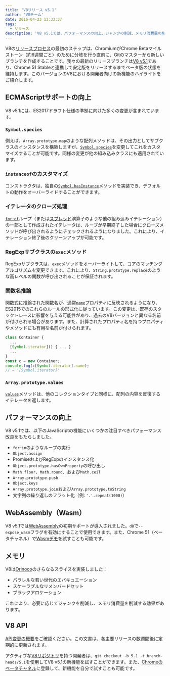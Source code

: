 ```yaml
---
title: 'V8リリース v5.1'
author: 'V8チーム'
date: 2016-04-23 13:33:37
tags:
  - リリース
description: 'V8 v5.1では、パフォーマンスの向上、ジャンクの削減、メモリ消費量の削減、ECMAScript言語機能のサポート強化が含まれています。'
---
```

V8の[リリースプロセス](/docs/release-process)の最初のステップは、ChromiumがChrome Betaマイルストーン（約6週間ごと）のために分岐を行う直前に、Gitのマスターから新しいブランチを作成することです。我々の最新のリリースブランチは[V8 v5.1](https://chromium.googlesource.com/v8/v8.git/+log/branch-heads/5.1)であり、Chrome 51 Stableと連携して安定版をリリースするまでベータ版の状態を維持します。このバージョンのV8における開発者向けの新機能のハイライトをご紹介します。

<!--truncate-->
## ECMAScriptサポートの向上

V8 v5.1には、ES2017ドラフト仕様の準拠に向けた多くの変更が含まれています。

### `Symbol.species`

例えば、`Array.prototype.map`のような配列メソッドは、その出力としてサブクラスのインスタンスを構築しますが、[`Symbol.species`](https://developer.mozilla.org/en-US/docs/Web/JavaScript/Reference/Global_Objects/Symbol/species)を変更してこれをカスタマイズすることが可能です。同様の変更が他の組み込みクラスにも適用されています。

### `instanceof`のカスタマイズ

コンストラクタは、独自の[`Symbol.hasInstance`](https://developer.mozilla.org/en-US/docs/Web/JavaScript/Reference/Global_Objects/Symbol#Other_symbols)メソッドを実装でき、デフォルトの動作をオーバーライドすることができます。

### イテレータのクローズ処理

[`for`-`of`](https://developer.mozilla.org/en-US/docs/Web/JavaScript/Reference/Statements/for...of)ループ（または[スプレッド](https://developer.mozilla.org/en-US/docs/Web/JavaScript/Reference/Operators/Spread_operator)演算子のような他の組み込みイテレーション）の一部として作成されたイテレータは、ループが早期終了した場合にクローズメソッドが呼び出されるようにチェックされるようになりました。これにより、イテレーション終了後のクリーンアップが可能です。

### RegExpサブクラスの`exec`メソッド

RegExpサブクラスは、`exec`メソッドをオーバーライトして、コアのマッチングアルゴリズムを変更できます。これにより、`String.prototype.replace`のような高レベルの関数が呼び出されることが保証されます。

### 関数名推論

関数式に推論された関数名が、通常[`name`](https://developer.mozilla.org/en-US/docs/Web/JavaScript/Reference/Global_Objects/Function/name)プロパティに反映されるようになり、ES2015でのこれらのルールの形式化に従っています。この変更は、既存のスタックトレースに影響を与える可能性があり、過去のV8バージョンと異なる名前が付けられる場合があります。また、計算されたプロパティ名を持つプロパティやメソッドにも有用な名前が付けられます。

```js
class Container {
  ...
  [Symbol.iterator]() { ... }
  ...
}
const c = new Container;
console.log(c[Symbol.iterator].name);
// → '[Symbol.iterator]'
```

### `Array.prototype.values`

[`values`](https://developer.mozilla.org/en-US/docs/Web/JavaScript/Reference/Global_Objects/Array/values)メソッドは、他のコレクションタイプと同様に、配列の内容を反復するイテレータを返します。

## パフォーマンスの向上

V8 v5.1では、以下のJavaScriptの機能にいくつかの注目すべきパフォーマンス改良をもたらしました。

- `for`-`in`のようなループの実行
- `Object.assign`
- PromiseおよびRegExpのインスタンス化
- `Object.prototype.hasOwnProperty`の呼び出し
- `Math.floor`、`Math.round`、および`Math.ceil`
- `Array.prototype.push`
- `Object.keys`
- `Array.prototype.join`および`Array.prototype.toString`
- 文字列の繰り返しのフラット化（例: `'.'.repeat(1000)`）

## WebAssembly（Wasm）

V8 v5.1では[WebAssembly](/blog/webassembly-experimental)の初期サポートが導入されました。`d8`で`--expose_wasm`フラグを有効にすることで使用できます。また、Chrome 51（ベータチャネル）で[Wasmデモ](https://webassembly.github.io/demo/)を試すことも可能です。

## メモリ

V8は[Orinoco](/blog/orinoco)のさらなるスライスを実装しました：

- パラレルな若い世代のエバキュエーション
- スケーラブルなリメンバードセット
- ブラックアロケーション

これにより、必要に応じてジャンクを削減し、メモリ消費量を削減する効果があります。

## V8 API

[API変更の概要](https://bit.ly/v8-api-changes)をご確認ください。この文書は、各主要リリースの数週間後に定期的に更新されます。

アクティブな[V8リポジトリ](https://v8.dev/docs/source-code#using-git)を持つ開発者は、`git checkout -b 5.1 -t branch-heads/5.1`を使用してV8 v5.1の新機能を試すことができます。また、[Chromeのベータチャネル](https://www.google.com/chrome/browser/beta.html)に登録して、新機能を自分で試すことも可能です。
